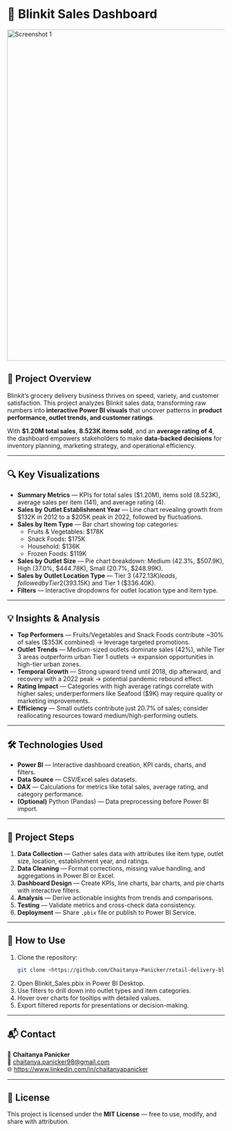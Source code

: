 # 🛒 Blinkit Sales Dashboard 

<img width="1364" height="767" alt="Screenshot 1" src="https://github.com/user-attachments/assets/84caa1ff-89bf-43b1-8f30-e0c865eb5e53" />

## 📖 Project Overview  
Blinkit’s grocery delivery business thrives on speed, variety, and customer satisfaction. This project analyzes Blinkit sales data, transforming raw numbers into **interactive Power BI visuals** that uncover patterns in **product performance, outlet trends, and customer ratings**.  

With **$1.20M total sales**, **8.523K items sold**, and an **average rating of 4**, the dashboard empowers stakeholders to make **data-backed decisions** for inventory planning, marketing strategy, and operational efficiency.  

---

## 🔍 Key Visualizations  
- **Summary Metrics** — KPIs for total sales ($1.20M), items sold (8.523K), average sales per item (141), and average rating (4).  
- **Sales by Outlet Establishment Year** — Line chart revealing growth from $132K in 2012 to a $205K peak in 2022, followed by fluctuations.  
- **Sales by Item Type** — Bar chart showing top categories:  
  - Fruits & Vegetables: $178K  
  - Snack Foods: $175K  
  - Household: $136K  
  - Frozen Foods: $119K  
- **Sales by Outlet Size** — Pie chart breakdown: Medium (42.3%, $507.9K), High (37.0%, $444.78K), Small (20.7%, $248.99K).  
- **Sales by Outlet Location Type** — Tier 3 ($472.13K) leads, followed by Tier 2 ($393.15K) and Tier 1 ($336.40K).  
- **Filters** — Interactive dropdowns for outlet location type and item type.  

---

## 💡 Insights & Analysis  
- **Top Performers** — Fruits/Vegetables and Snack Foods contribute ~30% of sales ($353K combined) → leverage targeted promotions.  
- **Outlet Trends** — Medium-sized outlets dominate sales (42%), while Tier 3 areas outperform urban Tier 1 outlets → expansion opportunities in high-tier urban zones.  
- **Temporal Growth** — Strong upward trend until 2018, dip afterward, and recovery with a 2022 peak → potential pandemic rebound effect.  
- **Rating Impact** — Categories with high average ratings correlate with higher sales; underperformers like Seafood ($9K) may require quality or marketing improvements.  
- **Efficiency** — Small outlets contribute just 20.7% of sales; consider reallocating resources toward medium/high-performing outlets.  

---

## 🛠 Technologies Used  
- **Power BI** — Interactive dashboard creation, KPI cards, charts, and filters.  
- **Data Source** — CSV/Excel sales datasets.  
- **DAX** — Calculations for metrics like total sales, average rating, and category performance.  
- **(Optional)** Python (Pandas) — Data preprocessing before Power BI import.  

---

## 📂 Project Steps  
1. **Data Collection** — Gather sales data with attributes like item type, outlet size, location, establishment year, and ratings.  
2. **Data Cleaning** — Format corrections, missing value handling, and aggregations in Power BI or Excel.  
3. **Dashboard Design** — Create KPIs, line charts, bar charts, and pie charts with interactive filters.  
4. **Analysis** — Derive actionable insights from trends and comparisons.  
5. **Testing** — Validate metrics and cross-check data consistency.  
6. **Deployment** — Share `.pbix` file or publish to Power BI Service.  

---

## 🚀 How to Use  
1. Clone the repository:  
   ```bash
   git clone <https://github.com/Chaitanya-Panicker/retail-delivery-blinkit-dashboard.git>
2. Open Blinkit_Sales.pbix in Power BI Desktop.
3. Use filters to drill down into outlet types and item categories.
4. Hover over charts for tooltips with detailed values.
4. Export filtered reports for presentations or decision-making.

---

## 📬 Contact  
👤 **Chaitanya Panicker**  
📧 chaitanya.panicker98@gmail.com  
🌐 https://www.linkedin.com/in/chaitanyapanicker  

---

## 📜 License  
This project is licensed under the **MIT License** — free to use, modify, and share with attribution. 
